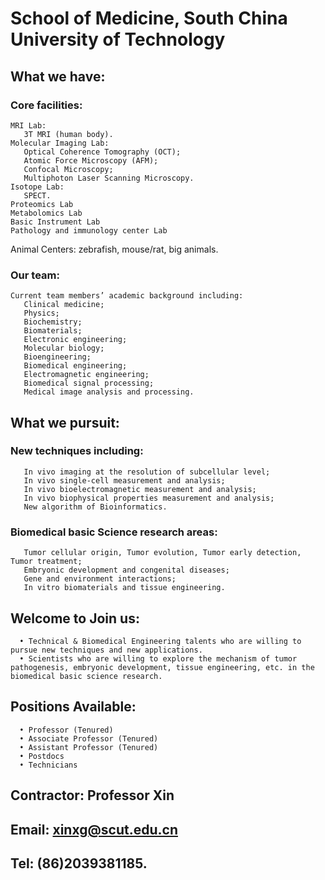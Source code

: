 
# School of Medicine, South China University of Technology

## What we have:
### Core facilities:
    MRI Lab:   
       3T MRI (human body).  
    Molecular Imaging Lab:   
       Optical Coherence Tomography (OCT);  
       Atomic Force Microscopy (AFM);  
       Confocal Microscopy;  
       Multiphoton Laser Scanning Microscopy.   
    Isotope Lab:   
       SPECT.   
    Proteomics Lab  
    Metabolomics Lab  
    Basic Instrument Lab  
    Pathology and immunology center Lab

Animal Centers: zebrafish, mouse/rat, big animals.

### Our team:
    Current team members’ academic background including: 
       Clinical medicine;  
       Physics;  
       Biochemistry;   
       Biomaterials;   
       Electronic engineering;   
       Molecular biology;   
       Bioengineering;   
       Biomedical engineering;   
       Electromagnetic engineering;   
       Biomedical signal processing;   
       Medical image analysis and processing.  

## What we pursuit:
### New techniques including: 
       In vivo imaging at the resolution of subcellular level;
       In vivo single-cell measurement and analysis;
       In vivo bioelectromagnetic measurement and analysis;
       In vivo biophysical properties measurement and analysis;
       New algorithm of Bioinformatics. 
### Biomedical basic Science research areas: 
       Tumor cellular origin, Tumor evolution, Tumor early detection, Tumor treatment;
       Embryonic development and congenital diseases;
       Gene and environment interactions;
       In vitro biomaterials and tissue engineering.

## Welcome to Join us:  
      •	Technical & Biomedical Engineering talents who are willing to pursue new techniques and new applications.  
      •	Scientists who are willing to explore the mechanism of tumor pathogenesis, embryonic development, tissue engineering, etc. in the biomedical basic science research.  

## Positions Available:  
      •	Professor (Tenured)  
      •	Associate Professor (Tenured)  
      •	Assistant Professor (Tenured)  
      •	Postdocs    
      •	Technicians  

## Contractor: Professor Xin  
## Email: xinxg@scut.edu.cn  
## Tel: (86)2039381185.  
